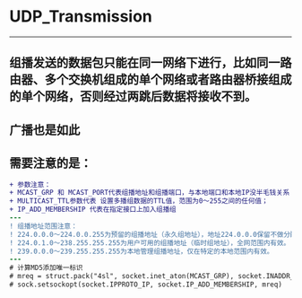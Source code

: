 # UDP_Transmission
---------------------------------
## 组播发送的数据包只能在同一网络下进行，比如同一路由器、多个交换机组成的单个网络或者路由器桥接组成的单个网络，否则经过两跳后数据将接收不到。
## 广播也是如此

## 需要注意的是：
```diff
+ 参数注意：
+ MCAST_GRP 和 MCAST_PORT代表组播地址和组播端口，与本地端口和本地IP没半毛钱关系
+ MULTICAST_TTL参数代表 设置多播组数据的TTL值，范围为0～255之间的任何值；
+ IP_ADD_MEMBERSHIP 代表在指定接口上加入组播组 
---
! 组播地址范围注意：
! 224.0.0.0～224.0.0.255为预留的组播地址（永久组地址），地址224.0.0.0保留不做分配，其它地址供路由协议使用。
! 224.0.1.0～238.255.255.255为用户可用的组播地址（临时组地址），全网范围内有效。
! 239.0.0.0～239.255.255.255为本地管理组播地址，仅在特定的本地范围内有效。
---
# 计算MD5添加唯一标识
# mreq = struct.pack("4sl", socket.inet_aton(MCAST_GRP), socket.INADDR_ANY)
# sock.setsockopt(socket.IPPROTO_IP, socket.IP_ADD_MEMBERSHIP, mreq)
```
